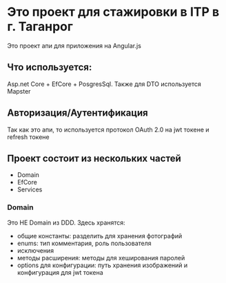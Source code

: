 # Это проект для стажировки в ITP в г. Таганрог
 Это проект апи для приложения на Angular.js
 
 ## Что используется:
  Asp.net Core + EfCore + PosgresSql. Также для DTO используется Mapster
 ## Авторизация/Аутентификация
  Так как это апи, то используется протокол OAuth 2.0 на jwt токене и refresh токене
 
 ## Проект состоит из нескольких частей
  - Domain
  - EfCore
  - Services
  ### Domain
   Это НЕ Domain из DDD. Здесь хранятся:
   - общие константы: разделить для хранения фотографий
   - enums: тип комментария, роль пользователя
   - исключения
   - методы расширения: методы для хеширования паролей
   - options для конфигурации: путь хранения изображений и конфигурация для jwt токена
